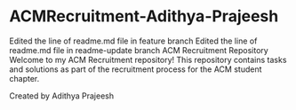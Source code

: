 # ACMRecruitment-Adithya-Prajeesh
Edited the line of readme.md file in feature branch
Edited the line of readme.md file in readme-update branch
ACM Recruitment Repository Welcome to my ACM Recruitment repository!
This repository contains tasks and solutions as part of the recruitment process for the ACM student chapter.

Created by Adithya Prajeesh 
